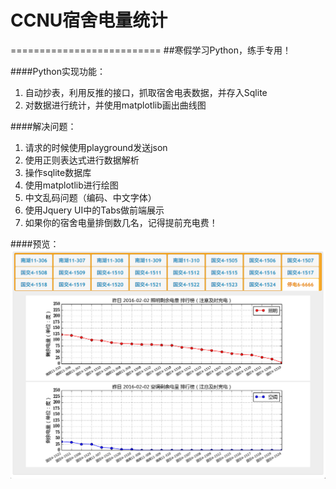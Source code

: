 # CCNU宿舍电量统计
==========================
##寒假学习Python，练手专用！


 
####Python实现功能：
1. 自动抄表，利用反推的接口，抓取宿舍电表数据，并存入Sqlite
2. 对数据进行统计，并使用matplotlib画出曲线图

####解决问题：
1. 请求的时候使用playground发送json
2. 使用正则表达式进行数据解析
3. 操作sqlite数据库
4. 使用matplotlib进行绘图
5. 中文乱码问题（编码、中文字体）
6. 使用Jquery UI中的Tabs做前端展示
7. 如果你的宿舍电量排倒数几名，记得提前充电费！

####预览：
 ![image](https://github.com/lookhang/ccnumeters/raw/master/pics/6666.png)